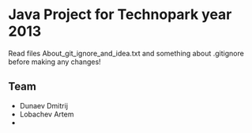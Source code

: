 # Java Project for Technopark year 2013

Read files About_git_ignore_and_idea.txt and something about .gitignore before making any changes!


## Team
* Dunaev Dmitrij
* Lobachev Artem
* 
